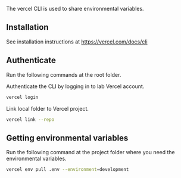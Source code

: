 The vercel CLI is used to share environmental variables.

## Installation

See installation instructions at https://vercel.com/docs/cli

## Authenticate

Run the following commands at the root folder.

Authenticate the CLI by logging in to lab Vercel account.

```bash
vercel login
```

Link local folder to Vercel project.

```bash
vercel link --repo
```

## Getting environmental variables

Run the following command at the project folder where you need the environmental variables.

```bash
vercel env pull .env --environment=development
```
